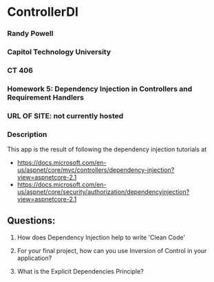 # ControllerDI
### Randy Powell
### Capitol Technology University
### CT 406
### Homework 5: Dependency Injection in Controllers and Requirement Handlers
### URL OF SITE: not currently hosted

### Description
This app is the result of following the dependency injection tutorials at 
* https://docs.microsoft.com/en-us/aspnet/core/mvc/controllers/dependency-injection?view=aspnetcore-2.1
* https://docs.microsoft.com/en-us/aspnet/core/security/authorization/dependencyinjection?view=aspnetcore-2.1



## Questions:
1. How does Dependency Injection help to write 'Clean Code'

2. For your final project, how can you use Inversion of Control in your application?

3. What is the Explicit Dependencies Principle?